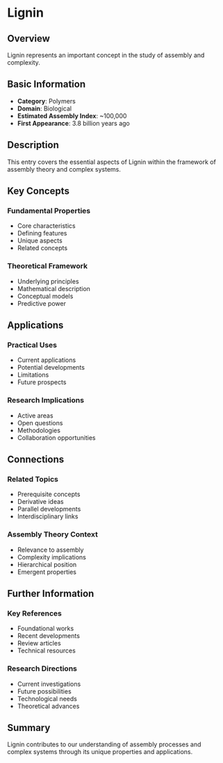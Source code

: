 # Lignin

## Overview

Lignin represents an important concept in the study of assembly and complexity.

## Basic Information

- **Category**: Polymers
- **Domain**: Biological
- **Estimated Assembly Index**: ~100,000
- **First Appearance**: 3.8 billion years ago

## Description

This entry covers the essential aspects of Lignin within the framework of assembly theory and complex systems.

## Key Concepts

### Fundamental Properties
- Core characteristics
- Defining features
- Unique aspects
- Related concepts

### Theoretical Framework
- Underlying principles
- Mathematical description
- Conceptual models
- Predictive power

## Applications

### Practical Uses
- Current applications
- Potential developments
- Limitations
- Future prospects

### Research Implications
- Active areas
- Open questions
- Methodologies
- Collaboration opportunities

## Connections

### Related Topics
- Prerequisite concepts
- Derivative ideas
- Parallel developments
- Interdisciplinary links

### Assembly Theory Context
- Relevance to assembly
- Complexity implications
- Hierarchical position
- Emergent properties

## Further Information

### Key References
- Foundational works
- Recent developments
- Review articles
- Technical resources

### Research Directions
- Current investigations
- Future possibilities
- Technological needs
- Theoretical advances

## Summary

Lignin contributes to our understanding of assembly processes and complex systems through its unique properties and applications.
